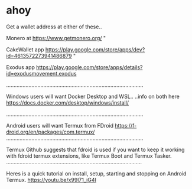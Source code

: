 # ahoy

Get a wallet address at either of these..

Monero at https://www.getmonero.org/ "

CakeWallet app https://play.google.com/store/apps/dev?id=4613572273941486879 "

Exodus app https://play.google.com/store/apps/details?id=exodusmovement.exodus

............................................................................................

Windows users will want Docker Desktop and WSL..
..info on both here https://docs.docker.com/desktop/windows/install/

............................................................................................

Android users will want Termux from FDroid https://f-droid.org/en/packages/com.termux/
............................................................................................

Termux Github suggests that fdroid is used if you want to keep it working with fdroid termux extensions, like Termux Boot and Termux Tasker.
...........................................................................................

Heres is a quick tutorial on install, setup, starting and stopping on Android Termux.
https://youtu.be/x99l71_iG4I
